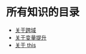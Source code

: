 <!--
 * @Description: 目录
 * @Author: wangyi
 * @Date: 2019-09-02 15:47:25
 * @LastEditTime: 2019-09-13 15:32:17
 * @LastEditors: Please set LastEditors
 -->

# 所有知识的目录

- [关于跨域](./crossDomain/跨域.md)
- [关于变量提升](./aboutHoist/变量提升.md)
- [关于 this](./this/this.md)

